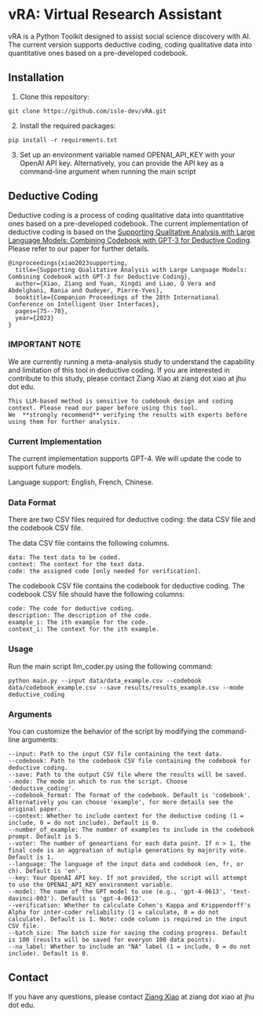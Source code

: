 # vRA: Virtual Research Assistant
vRA is a Python Toolkit designed to assist social science discovery with AI. The current version supports deductive coding, coding qualitative data into quantitative ones based on a pre-developed codebook.


## Installation

1. Clone this repository:
```
git clone https://github.com/isle-dev/vRA.git
```

2. Install the required packages:
```
pip install -r requirements.txt
```

3. Set up an environment variable named OPENAI_API_KEY with your OpenAI API key. Alternatively, you can provide the API key as a command-line argument when running the main script

## Deductive Coding
Deductive coding is a process of coding qualitative data into quantitative ones based on a pre-developed codebook. The current implementation of deductive coding is based on the [Supporting Qualitative Analysis with Large Language Models: Combining Codebook with GPT-3 for Deductive Coding](https://dl.acm.org/doi/abs/10.1145/3581754.3584136). Please refer to our paper for further details. 

```
@inproceedings{xiao2023supporting,
  title={Supporting Qualitative Analysis with Large Language Models: Combining Codebook with GPT-3 for Deductive Coding},
  author={Xiao, Ziang and Yuan, Xingdi and Liao, Q Vera and Abdelghani, Rania and Oudeyer, Pierre-Yves},
  booktitle={Companion Proceedings of the 28th International Conference on Intelligent User Interfaces},
  pages={75--78},
  year={2023}
}
```

### IMPORTANT NOTE
We are currently running a meta-analysis study to understand the capability and limitation of this tool in deductive coding. If you are interested in contribute to this study, please contact Ziang Xiao at ziang dot xiao at jhu dot edu.

```
This LLM-based method is sensitive to codebook design and coding context. Please read our paper before using this tool. 
We  **strongly recommend** verifying the results with experts before using them for further analysis. 
```


### Current Implementation
The current implementation supports GPT-4. We will update the code to support future models. 

Language support: English, French, Chinese.

### Data Format
There are two CSV files required for deductive coding: the data CSV file and the codebook CSV file. 

The data CSV file contains the following columns.
```
data: The text data to be coded.
context: The context for the text data.
code: the assigned code [only needed for verification].
```

The codebook CSV file contains the codebook for deductive coding. The codebook CSV file should have the following columns:
```
code: The code for deductive coding.
description: The description of the code.
example_i: The ith example for the code.
context_i: The context for the ith example.
```

### Usage
Run the main script llm_coder.py using the following command:
```
python main.py --input data/data_example.csv --codebook data/codebook_example.csv --save results/results_example.csv --mode deductive_coding  
```

### Arguments
You can customize the behavior of the script by modifying the command-line arguments:
```
--input: Path to the input CSV file containing the text data.
--codebook: Path to the codebook CSV file containing the codebook for deductive coding.
--save: Path to the output CSV file where the results will be saved.
--mode: The mode in which to run the script. Choose 'deductive_coding'.
--codebook_format: The format of the codebook. Default is 'codebook'. Alternatively you can choose 'example', for more details see the original paper.
--context: Whether to include context for the deductive coding (1 = include, 0 = do not include). Default is 0.
--number_of_example: The number of examples to include in the codebook prompt. Default is 5.
--voter: The number of geneartions for each data point. If n > 1, the final code is an aggreation of mutiple generations by majority vote. Default is 1.
--language: The language of the input data and codebook (en, fr, or ch). Default is 'en'.
--key: Your OpenAI API key. If not provided, the script will attempt to use the OPENAI_API_KEY environment variable.
--model: The name of the GPT model to use (e.g., 'gpt-4-0613', 'text-davinci-003'). Default is 'gpt-4-0613'.
--verification: Whether to calculate Cohen's Kappa and Krippendorff's Alpha for inter-coder reliability (1 = calculate, 0 = do not calculate). Default is 1. Note: code column is required in the input CSV file.
--batch_size: The batch size for saving the coding progress. Default is 100 (reuslts will be saved for everyon 100 data points).
--na_label: Whether to include an "NA" label (1 = include, 0 = do not include). Default is 0.
```

## Contact
If you have any questions, please contact [Ziang Xiao](https://www.ziangxiao.com/) at ziang dot xiao at jhu dot edu.

